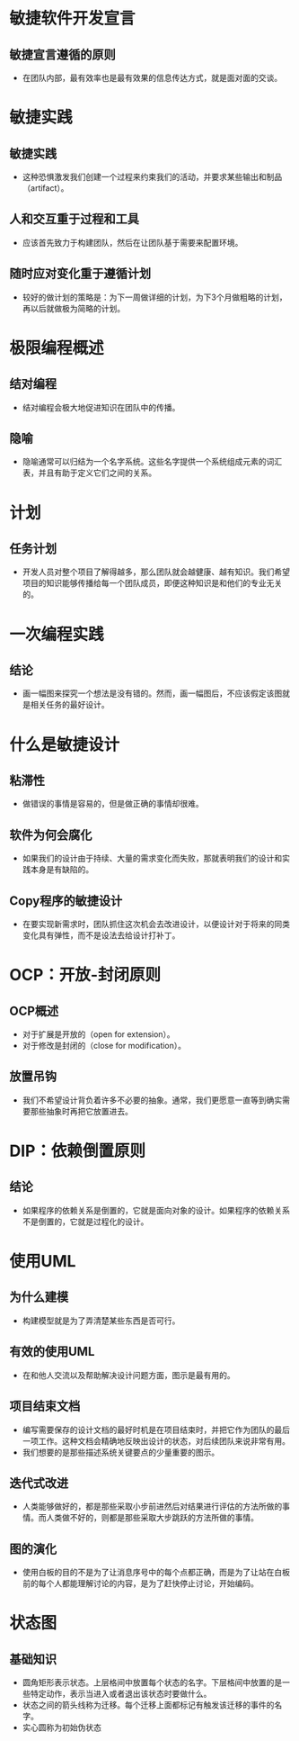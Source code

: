 敏捷软件开发宣言
================

## 敏捷宣言遵循的原则
* 在团队内部，最有效率也是最有效果的信息传达方式，就是面对面的交谈。

敏捷实践
========

## 敏捷实践
* 这种恐惧激发我们创建一个过程来约束我们的活动，并要求某些输出和制品（artifact）。

## 人和交互重于过程和工具
* 应该首先致力于构建团队，然后在让团队基于需要来配置环境。

## 随时应对变化重于遵循计划
* 较好的做计划的策略是：为下一周做详细的计划，为下3个月做粗略的计划，再以后就做极为简略的计划。

极限编程概述
============

## 结对编程
* 结对编程会极大地促进知识在团队中的传播。

## 隐喻
* 隐喻通常可以归结为一个名字系统。这些名字提供一个系统组成元素的词汇表，并且有助于定义它们之间的关系。

计划
====

## 任务计划
* 开发人员对整个项目了解得越多，那么团队就会越健康、越有知识。我们希望项目的知识能够传播给每一个团队成员，即便这种知识是和他们的专业无关的。

一次编程实践
============

## 结论
* 画一幅图来探究一个想法是没有错的。然而，画一幅图后，不应该假定该图就是相关任务的最好设计。

什么是敏捷设计
==============

## 粘滞性
* 做错误的事情是容易的，但是做正确的事情却很难。

## 软件为何会腐化
* 如果我们的设计由于持续、大量的需求变化而失败，那就表明我们的设计和实践本身是有缺陷的。

## Copy程序的敏捷设计
* 在要实现新需求时，团队抓住这次机会去改进设计，以便设计对于将来的同类变化具有弹性，而不是设法去给设计打补丁。

OCP：开放-封闭原则
==================

## OCP概述
* 对于扩展是开放的（open for extension）。
* 对于修改是封闭的（close for modification）。

## 放置吊钩
* 我们不希望设计背负着许多不必要的抽象。通常，我们更愿意一直等到确实需要那些抽象时再把它放置进去。

DIP：依赖倒置原则
=================

## 结论
* 如果程序的依赖关系是倒置的，它就是面向对象的设计。如果程序的依赖关系不是倒置的，它就是过程化的设计。

使用UML
=======

## 为什么建模
* 构建模型就是为了弄清楚某些东西是否可行。

## 有效的使用UML
* 在和他人交流以及帮助解决设计问题方面，图示是最有用的。

## 项目结束文档
* 编写需要保存的设计文档的最好时机是在项目结束时，并把它作为团队的最后一项工作。这种文档会精确地反映出设计的状态，对后续团队来说非常有用。
* 我们想要的是那些描述系统关键要点的少量重要的图示。

## 迭代式改进
* 人类能够做好的，都是那些采取小步前进然后对结果进行评估的方法所做的事情。而人类做不好的，则都是那些采取大步跳跃的方法所做的事情。

## 图的演化
* 使用白板的目的不是为了让消息序号中的每个点都正确，而是为了让站在白板前的每个人都能理解讨论的内容，是为了赶快停止讨论，开始编码。

状态图
======

## 基础知识
* 圆角矩形表示状态。上层格间中放置每个状态的名字。下层格间中放置的是一些特定动作，表示当进入或者退出该状态时要做什么。
* 状态之间的箭头线称为迁移。每个迁移上面都标记有触发该迁移的事件的名字。
* 实心圆称为初始伪状态
